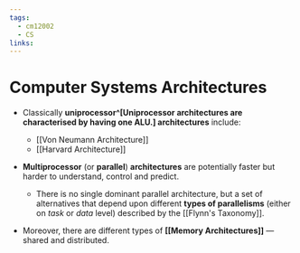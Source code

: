 ```yaml
---
tags:
  - cm12002
  - CS
links:
---
```

# Computer Systems Architectures

- Classically **uniprocessor^[Uniprocessor architectures are characterised  by having one ALU.] architectures** include:
    - [[Von Neumann Architecture]]
    - [[Harvard Architecture]]
- **Multiprocessor** (or **parallel**) **architectures** are potentially faster but harder to understand, control and predict.
    - There is no single dominant parallel architecture, but a set of alternatives that depend upon different **types of parallelisms** (either on *task* or *data* level) described by the [[Flynn's Taxonomy]].

- Moreover, there are different types of **[[Memory Architectures]]** — shared and distributed.
